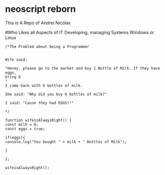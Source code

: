 # neoscript reborn

This is A Repo of Andrei Nicolas


#Who Likes all Aspects of IT
Developing, managing Systems Windows or Linux

```
/*The Problem about being a Programmer


Wife said:

"Honey, please go to the market and buy 1 Bottle of Milk. If they have eggs,
bring 6
"
I came back with 6 bottles of milk.

She said: "Why did you buy 6 bottles of milk?"

I said: "Cause they had EGGS!!"

*/

function wifeisAlwaysRight() {
const milk = 6;
const eggs = true;

if(eggs){
console.log("You bought " + milk + " Bottles of Milk");

}

};

wifeisAlwaysRight();
```
